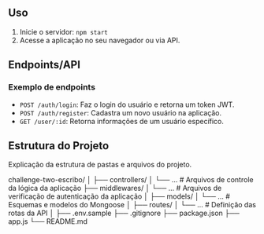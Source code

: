 
## Uso

1. Inicie o servidor: `npm start`
2. Acesse a aplicação no seu navegador ou via API.

## Endpoints/API

### Exemplo de endpoints 
- `POST /auth/login`: Faz o login do usuário e retorna um token JWT.
- `POST /auth/register`: Cadastra um novo usuário na aplicação.
- `GET /user/:id`: Retorna informações de um usuário específico.

## Estrutura do Projeto

Explicação da estrutura de pastas e arquivos do projeto.

challenge-two-escribo/
│
├── controllers/
│ └── ... # Arquivos de controle da lógica da aplicação
├── middlewares/
│ └── ... # Arquivos de verificação de autenticação da aplicação
│
├── models/
│ └── ... # Esquemas e modelos do Mongoose
│
├── routes/
│ └── ... # Definição das rotas da API
│
├── .env.sample
├── .gitignore
├── package.json
├── app.js
└── README.md